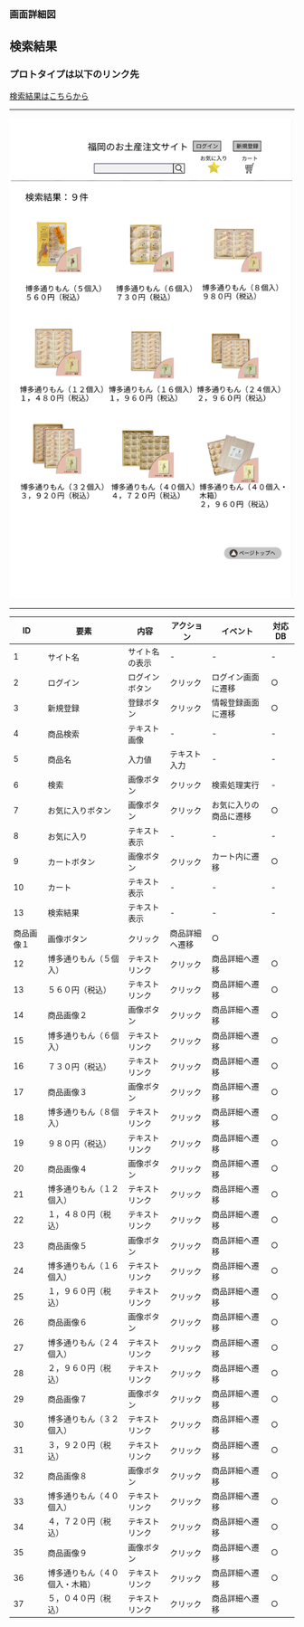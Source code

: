 ### 画面詳細図
## 検索結果

### プロトタイプは以下のリンク先
[検索結果はこちらから](https://www.figma.com/file/I3tRKgc9YsSHwn0XXIEgVa/検索結果?node-id=0%3A1)

*****
<img src="../img/検索結果.png" width="500">

*****

|ID|要素|内容|アクション|イベント|対応DB|
|--|---|----|---------|-------|-------|
|1|サイト名|サイト名の表示|-|-|-|
|2|ログイン|ログインボタン|クリック|ログイン画面に遷移|○|
|3|新規登録|登録ボタン|クリック|情報登録画面に遷移|○|
|4|商品検索|テキスト画像|-|-|-|
|5|商品名|入力値|テキスト入力|-|-|
|6|検索|画像ボタン|クリック|検索処理実行|-|○|
|7|お気に入りボタン|画像ボタン|クリック|お気に入りの商品に遷移|○|
|8|お気に入り|テキスト表示|-|-|-|
|9|カートボタン|画像ボタン|クリック|カート内に遷移|○|
|10|カート|テキスト表示|-|-|-|
|13|検索結果|テキスト表示|-|-|-|
 |商品画像１|画像ボタン|クリック|商品詳細へ遷移|○|
|12  |博多通りもん（５個入）|テキストリンク|クリック|商品詳細へ遷移|○|
|13  |５６０円（税込）|テキストリンク|クリック|商品詳細へ遷移|○|
|14  |商品画像２|画像ボタン|クリック|商品詳細へ遷移|○|
|15  |博多通りもん（６個入）|テキストリンク|クリック|商品詳細へ遷移|○|
|16  |７３０円（税込）|テキストリンク|クリック|商品詳細へ遷移|○|
|17  |商品画像３|画像ボタン|クリック|商品詳細へ遷移|○|
|18  |博多通りもん（８個入）|テキストリンク|クリック|商品詳細へ遷移|○|
|19  |９８０円（税込）|テキストリンク|クリック|商品詳細へ遷移|○|
|20  |商品画像４|画像ボタン|クリック|商品詳細へ遷移|○|
|21  |博多通りもん（１２個入）|テキストリンク|クリック|商品詳細へ遷移|○|
|22  |１，４８０円（税込）|テキストリンク|クリック|商品詳細へ遷移|○|
|23  |商品画像５|画像ボタン|クリック|商品詳細へ遷移|○|
|24  |博多通りもん（１６個入）|テキストリンク|クリック|商品詳細へ遷移|○|
|25  |１，９６０円（税込）|テキストリンク|クリック|商品詳細へ遷移|○|
|26  |商品画像６|画像ボタン|クリック|商品詳細へ遷移|○|
|27  |博多通りもん（２４個入）|テキストリンク|クリック|商品詳細へ遷移|○|
|28  |２，９６０円（税込）|テキストリンク|クリック|商品詳細へ遷移|○|
|29  |商品画像７|画像ボタン|クリック|商品詳細へ遷移|○|
|30  |博多通りもん（３２個入）|テキストリンク|クリック|商品詳細へ遷移|○|
|31  |３，９２０円（税込）|テキストリンク|クリック|商品詳細へ遷移|○|
|32  |商品画像８|画像ボタン|クリック|商品詳細へ遷移|○|
|33  |博多通りもん（４０個入）|テキストリンク|クリック|商品詳細へ遷移|○|
|34  |４，７２０円（税込）|テキストリンク|クリック|商品詳細へ遷移|○|
|35  |商品画像９|画像ボタン|クリック|商品詳細へ遷移|○|
|36  |博多通りもん（４０個入・木箱）|テキストリンク|クリック|商品詳細へ遷移|○|
|37  |５，０４０円（税込）|テキストリンク|クリック|商品詳細へ遷移|○|
